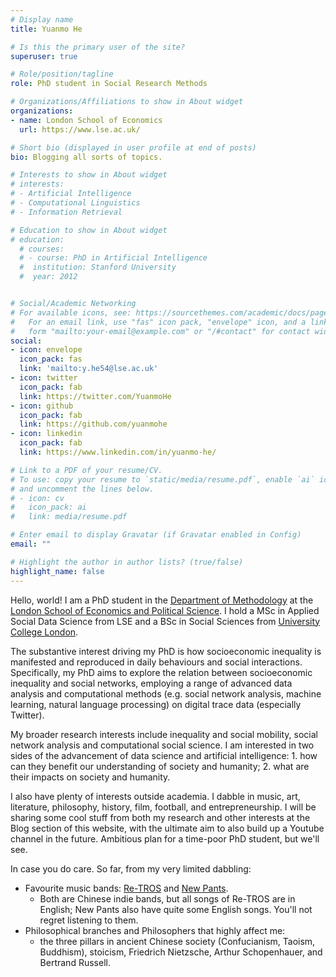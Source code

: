 ```yaml
---
# Display name
title: Yuanmo He

# Is this the primary user of the site?
superuser: true

# Role/position/tagline
role: PhD student in Social Research Methods

# Organizations/Affiliations to show in About widget
organizations:
- name: London School of Economics
  url: https://www.lse.ac.uk/

# Short bio (displayed in user profile at end of posts)
bio: Blogging all sorts of topics.

# Interests to show in About widget
# interests:
# - Artificial Intelligence
# - Computational Linguistics
# - Information Retrieval

# Education to show in About widget
# education:
  # courses:
  # - course: PhD in Artificial Intelligence
  #  institution: Stanford University
  #  year: 2012


# Social/Academic Networking
# For available icons, see: https://sourcethemes.com/academic/docs/page-builder/#icons
#   For an email link, use "fas" icon pack, "envelope" icon, and a link in the
#   form "mailto:your-email@example.com" or "/#contact" for contact widget.
social:
- icon: envelope
  icon_pack: fas
  link: 'mailto:y.he54@lse.ac.uk'
- icon: twitter
  icon_pack: fab
  link: https://twitter.com/YuanmoHe
- icon: github
  icon_pack: fab
  link: https://github.com/yuanmohe
- icon: linkedin
  icon_pack: fab
  link: https://www.linkedin.com/in/yuanmo-he/

# Link to a PDF of your resume/CV.
# To use: copy your resume to `static/media/resume.pdf`, enable `ai` icons in `params.toml`, 
# and uncomment the lines below.
# - icon: cv
#   icon_pack: ai
#   link: media/resume.pdf

# Enter email to display Gravatar (if Gravatar enabled in Config)
email: ""

# Highlight the author in author lists? (true/false)
highlight_name: false
---
```


Hello, world! I am a PhD student in the [Department of Methodology](https://www.lse.ac.uk/methodology) at the [London School of Economics and Political Science](https://www.lse.ac.uk/). I hold a MSc in Applied Social Data Science from LSE and a BSc in Social Sciences from [University College London](https://www.ucl.ac.uk/). 

The substantive interest driving my PhD is how socioeconomic inequality is manifested and reproduced in daily behaviours and social interactions. Specifically, my PhD aims to explore the relation between socioeconomic inequality and social networks, employing a range of advanced data analysis and computational methods (e.g. social network analysis, machine learning, natural language processing) on digital trace data (especially Twitter). 

My broader research interests include inequality and social mobility, social network analysis and computational social science. I am interested in two sides of the advancement of data science and artificial intelligence: 1. how can they benefit our understanding of society and humanity; 2. what are their impacts on society and humanity. 

I also have plenty of interests outside academia. I dabble in music, art, literature, philosophy, history, film, football, and entrepreneurship. I will be sharing some cool stuff from both my research and other interests at the Blog section of this website, with the ultimate aim to also build up a Youtube channel in the future. Ambitious plan for a time-poor PhD student, but we'll see.

In case you do care. So far, from my very limited dabbling: 
- Favourite music bands: [Re-TROS](https://open.spotify.com/artist/3iW4UAZQOJEXLW7L3H04gm) and [New Pants](https://open.spotify.com/artist/20QolHxltjdkfHLxyf6kPY). 
  - Both are Chinese indie bands, but all songs of Re-TROS are in English; New Pants also have quite some English songs. You'll not regret listening to them.
- Philosophical branches and Philosophers that highly affect me:
  - the three pillars in ancient Chinese society (Confucianism, Taoism, Buddhism), stoicism, Friedrich Nietzsche, Arthur Schopenhauer, and Bertrand Russell.

